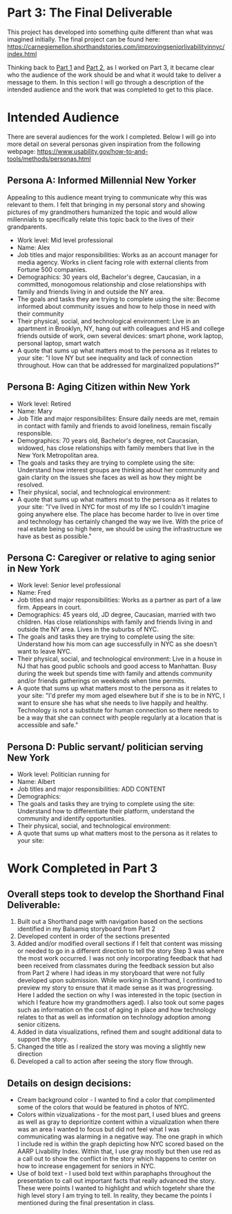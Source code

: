# Part 3: The Final Deliverable

This project has developed into something quite different than what was imagined initially. The final project can be found here: https://carnegiemellon.shorthandstories.com/improvingseniorlivabilityinnyc/index.html 

Thinking back to [Part 1](/finalprojectdev.md) and [Part 2](/finalprojectpart2.md), as I worked on Part 3, it became clear who the audience of the work should be and what it would take to deliver a message to them. In this section I will go through a description of the intended audience and the work that was completed to get to this place. 

# Intended Audience 
There are several audiences for the work I completed. Below I will go into more detail on several personas given inspiration from the following webpage: https://www.usability.gov/how-to-and-tools/methods/personas.html

## Persona A: Informed Millennial New Yorker
Appealing to this audience meant trying to communicate why this was relevant to them. I felt that bringing in my personal story and showing pictures of my grandmothers humanized the topic and would allow millennials to specifically relate this topic back to the lives of their grandparents. 
  - Work level: Mid level professional
  - Name: Alex
  - Job titles and major responsibilities: Works as an account manager for media agency. Works in client facing role with external clients from Fortune 500 companies.
  - Demographics: 30 years old, Bachelor's degree, Caucasian, in a committed, monogomous relationship and close relationships with family and friends living in and outside the NY area. 
  - The goals and tasks they are trying to complete using the site: Become informed about community issues and how to help those in need with their community 
- Their physical, social, and technological environment: Live in an apartment in Brooklyn, NY, hang out with colleagues and HS and college friends outside of work, own several devices: smart phone, work laptop, personal laptop, smart watch
- A quote that sums up what matters most to the persona as it relates to your site: "I love NY but see inequality and lack of connection throughout. How can that be addressed for marginalized populations?"
  
## Persona B: Aging Citizen within New York
  - Work level: Retired
  - Name: Mary
  - Job Title and major responsibilites: Ensure daily needs are met, remain in contact with family and friends to avoid loneliness, remain fiscally responsible.
  - Demographics: 70 years old, Bachelor's degree, not Caucasian, widowed, has close relationships with family members that live in the New York Metropolitan area. 
  - The goals and tasks they are trying to complete using the site: Understand how interest groups are thinking about her community and gain clarity on the issues she faces as well as how they might be resolved. 
  - Their physical, social, and technological environment:
  - A quote that sums up what matters most to the persona as it relates to your site: "I've lived in NYC for most of my life so I couldn't imagine going anywhere else. The place has become harder to live in over time and technology has certainly changed the way we live. With the price of real estate being so high here, we should be using the infrastructure we have as best as possible."
## Persona C: Caregiver or relative to aging senior in New York
   - Work level: Senior level professional
  - Name: Fred
  - Job titles and major responsibilities: Works as a partner as part of a law firm. Appears in court.
  - Demographics: 45 years old, JD degree, Caucasian, married with two children. Has close relationships with family and friends living in and outside the NY area. Lives in the suburbs of NYC.
  - The goals and tasks they are trying to complete using the site: Understand how his mom can age successfully in NYC as she doesn't want to leave NYC. 
- Their physical, social, and technological environment: Live in a house in NJ that has good public schools and good access to Manhattan.  Busy during the week but spends time with family and attends community and/or friends gatherings on weekends when time permits. 
- A quote that sums up what matters most to the persona as it relates to your site: "I'd prefer my mom aged elsewhere but if she is to be in NYC, I want to ensure she has what she needs to live happily and healthy. Technology is not a substitute for human connection so there needs to be a way that she can connect with people regularly at a location that is accessible and safe." 
## Persona D: Public servant/ politician serving New York 
  - Work level: Politician running for 
 - Name: Albert
  - Job titles and major responsibilities: ADD CONTENT 
  - Demographics: 
  - The goals and tasks they are trying to complete using the site: Understand how to differentiate their platform, understand the community and identify opportunities.
- Their physical, social, and technological environment:  
- A quote that sums up what matters most to the persona as it relates to your site: 
# Work Completed in Part 3
## Overall steps took to develop the Shorthand Final Deliverable: 
1. Built out a Shorthand page with navigation based on the sections identified in my Balsamiq storyboard from Part 2
2. Developed content in order of the sections presented
3. Added and/or modified overall sections if I felt that content was missing or needed to go in a different direction to tell the story 
  Step 3 was where the most work occurred. I was not only incorporating feedback that had been received from classmates during the feedback session but also from Part 2 where I had ideas in my storyboard that were not fully developed upon submission. While working in Shorthand, I continued to preview my story to ensure that it made sense as it was progressing. Here I added the section on why I was interested in the topic (section in which I feature how my grandmothers aged). I also took out some pages such as information on the cost of aging in place and how technology relates to that as well as information on technology adoption among senior citizens. 
4. Added in data visualizations, refined them and sought additional data to support the story. 
5. Changed the title as I realized the story was moving a slightly new direction 
6. Developed a call to action after seeing the story flow through. 

## Details on design decisions: 
- Cream background color - I wanted to find a color that complimented some of the colors that would be featured in photos of NYC.
- Colors within vizualizations - for the most part, I used blues and greens as well as gray to deprioritize content within a vizualization when there was an area I wanted to focus but did not feel what I was communicating was alarming in a negative way. The one graph in which I include red is within the graph depicting how NYC scored based on the AARP Livability Index. Within that, I use gray mostly but then use red as a call out to show the conflict in the story which happens to center on how to increase engagement for seniors in NYC. 
- Use of bold text - I used bold text within paraphaphs throughout the presentation to call out important facts that really advanced the story. These were points I wanted to highlight and which togetehr share the high level story I am trying to tell. In reality, they became the points I mentioned during the final presentation in class. 
